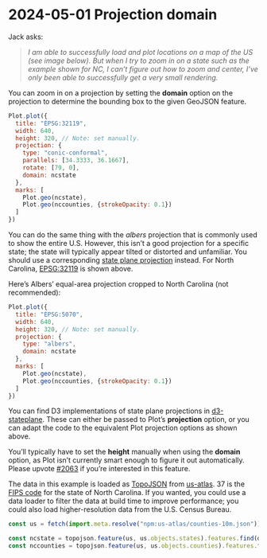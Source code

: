 # 2024-05-01 Projection domain

Jack asks:

> *I am able to successfully load and plot locations on a map of the US (see image below). But when I try to zoom in on a state such as the example shown for NC, I can’t figure out how to zoom and center, I’ve only been able to successfully get a very small rendering.*

You can zoom in on a projection by setting the **domain** option on the projection to determine the bounding box to the given GeoJSON feature.

```js echo
Plot.plot({
  title: "EPSG:32119",
  width: 640,
  height: 320, // Note: set manually.
  projection: {
    type: "conic-conformal",
    parallels: [34.3333, 36.1667],
    rotate: [79, 0],
    domain: ncstate
  },
  marks: [
    Plot.geo(ncstate),
    Plot.geo(nccounties, {strokeOpacity: 0.1})
  ]
})
```

You can do the same thing with the _albers_ projection that is commonly used to show the entire U.S. However, this isn’t a good projection for a specific state; the state will typically appear tilted or distorted and unfamiliar. You should use a corresponding [state plane projection](https://en.wikipedia.org/wiki/State_Plane_Coordinate_System) instead. For North Carolina, [EPSG:32119](https://epsg.io/32119) is shown above.

Here’s Albers’ equal-area projection cropped to North Carolina (not recommended):

```js echo
Plot.plot({
  title: "EPSG:5070",
  width: 640,
  height: 320, // Note: set manually.
  projection: {
    type: "albers",
    domain: ncstate
  },
  marks: [
    Plot.geo(ncstate),
    Plot.geo(nccounties, {strokeOpacity: 0.1})
  ]
})
```

You can find D3 implementations of state plane projections in [d3-stateplane](https://github.com/veltman/d3-stateplane). These can either be passed to Plot’s **projection** option, or you can adapt the code to the equivalent Plot projection options as shown above.

<div class="note">

You’ll typically have to set the **height** manually when using the **domain** option, as Plot isn’t currently smart enough to figure it out automatically. Please upvote [#2063](https://github.com/observablehq/plot/issues/2063) if you’re interested in this feature.

</div>

The data in this example is loaded as [TopoJSON](https://observablehq.com/framework/lib/topojson) from [us-atlas](https://github.com/topojson/us-atlas). 37 is the [FIPS code](https://en.wikipedia.org/wiki/Federal_Information_Processing_Standard_state_code) for the state of North Carolina. If you wanted, you could use a data loader to filter the data at build time to improve performance; you could also load higher-resolution data from the U.S. Census Bureau.

```js echo
const us = fetch(import.meta.resolve("npm:us-atlas/counties-10m.json")).then((r) => r.json());
```

```js echo
const ncstate = topojson.feature(us, us.objects.states).features.find(d => d.id === "37");
const nccounties = topojson.feature(us, us.objects.counties).features.filter(d => d.id.startsWith("37"));
```
